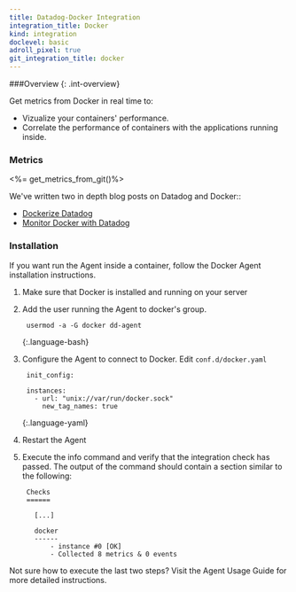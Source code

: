 ```yaml
---
title: Datadog-Docker Integration
integration_title: Docker
kind: integration
doclevel: basic
adroll_pixel: true
git_integration_title: docker
---
```


###Overview
{: .int-overview}

Get metrics from Docker in real time to:

* Vizualize your containers' performance.
* Correlate the performance of containers with the applications running inside.

### Metrics

<%= get_metrics_from_git()%>

We've written two in depth blog posts on Datadog and Docker::

* [Dockerize Datadog](https://www.datadoghq.com/2014/06/docker-ize-datadog/)
* [Monitor Docker with Datadog](https://www.datadoghq.com/2014/06/monitor-docker-datadog/)

### Installation

If you want run the Agent inside a container, follow the Docker Agent installation instructions.

1. Make sure that Docker is installed and running on your server
2. Add the user running the Agent to docker's group.

        usermod -a -G docker dd-agent
    {:.language-bash}


3. Configure the Agent to connect to Docker. Edit ```conf.d/docker.yaml```

        init_config:

        instances:
          - url: "unix://var/run/docker.sock"
            new_tag_names: true
    {:.language-yaml}


4. Restart the Agent
5. Execute the info command and verify that the integration check has passed. The output of the command should contain a section similar to the following:


        Checks
        ======

          [...]

          docker
          ------
              - instance #0 [OK]
              - Collected 8 metrics & 0 events


Not sure how to execute the last two steps? Visit the Agent Usage Guide for more detailed instructions.

